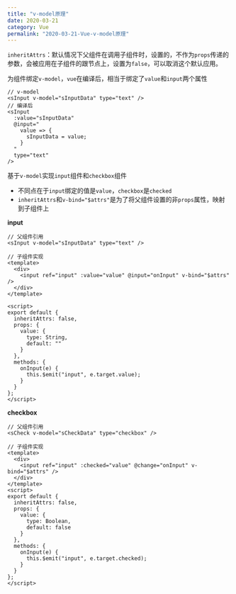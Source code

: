 ```yaml
---
title: "v-model原理"
date: 2020-03-21
category: Vue
permalink: "2020-03-21-Vue-v-model原理"
---
```

`inheritAttrs`：默认情况下父组件在调用子组件时，设置的，不作为`props`传递的参数，会被应用在子组件的跟节点上，设置为`false`，可以取消这个默认应用。

为组件绑定`v-model`，`vue`在编译后，相当于绑定了`value`和`input`两个属性

```vue
// v-model
<sInput v-model="sInputData" type="text" />
// 编译后
<sInput
  :value="sInputData"
  @input="
    value => {
      sInputData = value;
    }
  "
  type="text"
/>
```

基于`v-model`实现`input`组件和`checkbox`组件

- 不同点在于`input`绑定的值是`value`，`checkbox`是`checked`
- `inheritAttrs`和`v-bind="$attrs"`是为了将父组件设置的非`props`属性，映射到子组件上

**input**

```vue
// 父组件引用
<sInput v-model="sInputData" type="text" />

// 子组件实现
<template>
  <div>
    <input ref="input" :value="value" @input="onInput" v-bind="$attrs" />
  </div>
</template>

<script>
export default {
  inheritAttrs: false,
  props: {
    value: {
      type: String,
      default: ""
    }
  },
  methods: {
    onInput(e) {
      this.$emit("input", e.target.value);
    }
  }
};
</script>
```

**checkbox**

```vue
// 父组件引用
<sCheck v-model="sCheckData" type="checkbox" />

// 子组件实现
<template>
  <div>
    <input ref="input" :checked="value" @change="onInput" v-bind="$attrs" />
  </div>
</template>
<script>
export default {
  inheritAttrs: false,
  props: {
    value: {
      type: Boolean,
      default: false
    }
  },
  methods: {
    onInput(e) {
      this.$emit("input", e.target.checked);
    }
  }
};
</script>
```